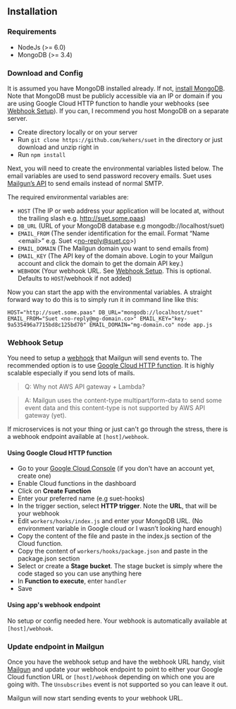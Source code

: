## Installation

### Requirements

- NodeJs (>= 6.0)
- MongoDB (>= 3.4)

### Download and Config

It is assumed you have MongoDB installed already. If not, [install MongoDB](https://docs.mongodb.com/manual/installation/). Note that MongoDB must be publicly accessible via an IP or domain if you are using Google Cloud HTTP function to handle your webhooks (see [Webhook Setup](#webhook-setup)). If you can, I recommend you host MongoDB on a separate server.

- Create directory locally or on your server
- Run `git clone https://github.com/kehers/suet` in the directory or just download and unzip right in
- Run `npm install`

Next, you will need to create the environmental variables listed below. The email variables are used to send password recovery emails. Suet uses [Mailgun’s API](https://documentation.mailgun.com/en/latest/quickstart-sending.html#how-to-start-sending-email) to send emails instead of normal SMTP. 

The required environmental variables are:

- `HOST` (The IP or web address your application will be located at, without the trailing slash e.g. http://suet.some.paas)
- `DB_URL` (URL of your MongoDB database e.g mongodb://localhost/suet)
- `EMAIL_FROM` (The sender identification for the email. Format “Name \<email>” e.g. Suet \<no-reply@suet.co>)
- `EMAIL_DOMAIN` (The Mailgun domain you want to send emails from)
- `EMAIL_KEY` (The API key of the domain above. Login to your Mailgun account and click the domain to get the domain API key.)
- `WEBHOOK` (Your webhook URL. See [Webhook Setup](#webhook-setup). This is optional. Defaults to `HOST`/webhook if not added)

Now you can start the app with the environmental variables. A straight forward way to do this is to simply run it in command line like this:

`HOST="http://suet.some.paas" DB_URL="mongodb://localhost/suet" EMAIL_FROM="Suet <no-reply@mg-domain.co>" EMAIL_KEY="key-9a535496a7715bd8c125bd70" EMAIL_DOMAIN="mg-domain.co" node app.js`

### Webhook Setup

You need to setup a [webhook](http://mailgun-documentation.readthedocs.io/en/latest/api-webhooks.html) that Mailgun will send events to. The recommended option is to use [Google Cloud HTTP function](https://cloud.google.com/functions/docs/writing/http). It is highly scalable especially if you send lots of mails.

> Q: Why not AWS API gateway + Lambda?
 
> A: Mailgun uses the content-type multipart/form-data to send some event data and this content-type is not supported by AWS API gateway (yet).

If microservices is not your thing or just can't go through the stress, there is a webhook endpoint available at `[host]/webhook`.

#### Using Google Cloud HTTP function

- Go to your [Google Cloud Console](https://console.cloud.google.com/) (if you don't have an account yet, create one)
- Enable Cloud functions in the dashboard
- Click on **Create Function**
- Enter your preferred name (e.g suet-hooks) 
- In the trigger section, select **HTTP trigger**. Note the **URL**, that will be your webhook
- Edit `workers/hooks/index.js` and enter your MongoDB URL. (No environment variable in Google cloud or I wasn’t looking hard enough)
- Copy the content of the file and paste in the index.js section of the Cloud function.
- Copy the content of `workers/hooks/package.json` and paste in the package.json section
- Select or create a **Stage bucket**. The stage bucket is simply where the code staged so you can use anything here
- In **Function to execute**, enter `handler`
- Save

#### Using app's webhook endpoint

No setup or config needed here. Your webhook is automatically available at `[host]/webhook`.

### Update endpoint in Mailgun

Once you have the webhook setup and have the webhook URL handy, visit [Mailgun](https://mailgun.com/app/webhooks) and update your webhook endpoint to point to either your Google Cloud function URL or `[host]/webhook` depending on which one you are going with. The `Unsubscribes` event is not supported so you can leave it out.

Mailgun will now start sending events to your webhook URL.
